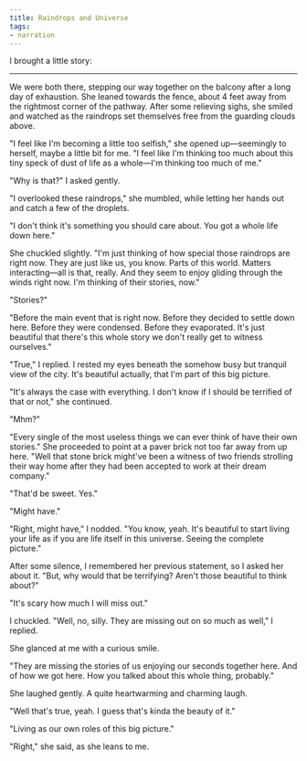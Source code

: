 ```yaml
---
title: Raindrops and Universe
tags:
- narration
---
```


I brought a little story:

---

We were both there, stepping our way together on the balcony after a long day of exhaustion. She leaned towards the fence, about 4 feet away from the rightmost corner of the pathway. After some relieving sighs, she smiled and watched as the raindrops set themselves free from the guarding clouds above.

"I feel like I'm becoming a little too selfish," she opened up—seemingly to herself, maybe a little bit for me. "I feel like I'm thinking too much about this tiny speck of dust of life as a whole—I'm thinking too much of me."

"Why is that?" I asked gently.

"I overlooked these raindrops," she mumbled, while letting her hands out and catch a few of the droplets.

"I don't think it's something you should care about. You got a whole life down here."

She chuckled slightly. "I'm just thinking of how special those raindrops are right now. They are just like us, you know. Parts of this world. Matters interacting—all is that, really. And they seem to enjoy gliding through the winds right now. I'm thinking of their stories, now."

"Stories?"

"Before the main event that is right now. Before they decided to settle down here. Before they were condensed. Before they evaporated. It's just beautiful that there's this whole story we don't really get to witness ourselves."

"True," I replied. I rested my eyes beneath the somehow busy but tranquil view of the city. It's beautiful actually, that I'm part of this big picture.

"It's always the case with everything. I don't know if I should be terrified of that or not," she continued.

"Mhm?"

"Every single of the most useless things we can ever think of have their own stories." She proceeded to point at a paver brick not too far away from up here. "Well that stone brick might've been a witness of two friends strolling their way home after they had been accepted to work at their dream company." 

"That'd be sweet. Yes."

"Might have."

"Right, might have," I nodded. "You know, yeah. It's beautiful to start living your life as if you are life itself in this universe. Seeing the complete picture."

After some silence, I remembered her previous statement, so I asked her about it. "But, why would that be terrifying? Aren't those beautiful to think about?"

"It's scary how much I will miss out."

I chuckled. "Well, no, silly. They are missing out on so much as well," I replied.

She glanced at me with a curious smile.

"They are missing the stories of us enjoying our seconds together here. And of how we got here. How you talked about this whole thing, probably."

She laughed gently. A quite heartwarming and charming laugh.

"Well that's true, yeah. I guess that's kinda the beauty of it."

"Living as our own roles of this big picture."

"Right," she said, as she leans to me.
